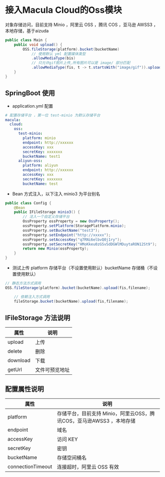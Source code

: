 # 接入Macula Cloud的Oss模块

对象存储访问，目前支持 Minio ，阿里云 OSS ，腾讯 COS ，亚马逊 AWSS3 ，本地存储，基于aizuda

```java
public class Main {
    public void upload() {
        OSS.fileStorage(platform).bucket(bucketName)
            // 使用默认 yml 配置媒体类型
            .allowMediaType(bis)
            // 只允许gif图片上传,所有图片可以是 image/ 部分匹配
            .allowMediaType(fis, t -> t.startsWith("image/gif")).upload(bis, filename);
    }
}
```

## SpringBoot 使用

- application.yml 配置

```yaml
# 配置存储平台 ，第一位 test-minio 为默认存储平台
macula:
  cloud:
    oss:
      test-minio:
        platform: minio
        endpoint: http://xxxxxx
        accessKey: xxx
        secretKey: xxxxxxx
        bucketName: test1
      aliyun-oss:
        platform: aliyun
        endpoint: http://xxxxxx
        accessKey: xxx
        secretKey: xxxxxxx
        bucketName: test
```

- Bean 方式注入，以下注入 minio3 为平台别名

```java
public class Config {
    @Bean
    public IFileStorage minio3() {
        // 注入一个自定义存储平台
        OssProperty ossProperty = new OssProperty();
        ossProperty.setPlatform(StoragePlatform.minio);
        ossProperty.setBucketName("test3");
        ossProperty.setEndpoint("http://xxxxx");
        ossProperty.setAccessKey("q7RNi6elbvQ0j1ry");
        ossProperty.setSecretKey("HMoKkeu0zGSvSdDGWlMDuytaRON12St9");
        return new Minio(ossProperty);
    }
}
```

- 测试上传 platform 存储平台（不设置使用默认）bucketName 存储桶（不设置使用默认）

```java
// 静态方法方式调用
OSS.fileStorage(platform).bucket(bucketName).upload(fis,filename);

    // 依赖注入方式调用
    fileStorage.bucket(bucketName).upload(fis,filename);
```

## IFileStorage 方法说明

| 属性       | 说明      |
|----------|---------|
| upload   | 上传      |
| delete   | 删除      |
| download | 下载      |
| getUrl   | 文件可预览地址 |

## 配置属性说明

| 属性                | 说明                                          |
|-------------------|---------------------------------------------|
| platform          | 存储平台，目前支持 Minio，阿里云OSS，腾讯COS，亚马逊AWSS3 ，本地存储 |
| endpoint          | 域名                                          |
| accessKey         | 访问 KEY                                      |
| secretKey         | 密钥                                          |
| bucketName        | 存储空间桶名                                      |
| connectionTimeout | 连接超时，阿里云 OSS 有效                             |

